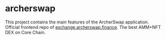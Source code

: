 # archerswap
This project contains the main features of the ArcherSwap application. Official frontend repo of [exchange.archerswap.finance](https://archerswap.finance). The best AMM+NFT DEX on Core Chain.
